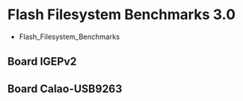 # Flash Filesystem Benchmarks 3.0
* Flash_Filesystem_Benchmarks
## Board IGEPv2
## Board Calao-USB9263
